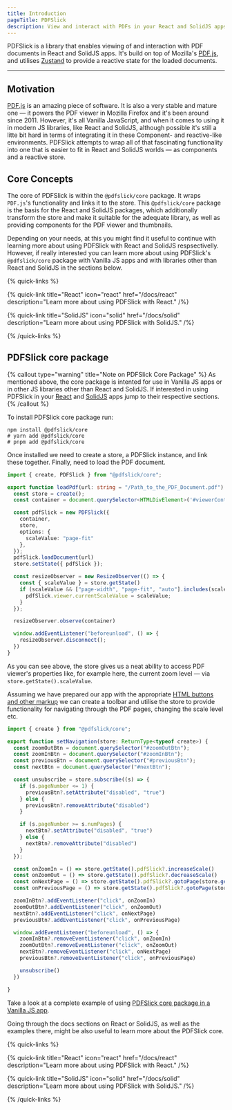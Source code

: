 ```yaml
---
title: Introduction
pageTitle: PDFSlick
description: View and interact with PDFs in your React and SolidJS apps.
---
```


PDFSlick is a library that enables viewing of and interaction with PDF documents in React and SolidJS apps. It's build on top of Mozilla's [PDF.js](https://github.com/mozilla/pdf.js), and utilises [Zustand](https://github.com/pmndrs/zustand) to provide a reactive state for the loaded documents.

---

## Motivation

[PDF.js](https://github.com/mozilla/pdf.js) is an amazing piece of software. It is also a very stable and mature one — it powers the PDF viewer in Mozilla Firefox and it's been around since 2011. However, it's all Vanilla JavaScript, and when it comes to using it in modern JS libraries, like React and SolidJS, although possible it's still a litte bit hard in terms of integrating it in these Component- and reactive-like environments. PDFSlick attempts to wrap all of that fascinating functionality into one that is easier to fit in React and SolidJS worlds — as components and a reactive store.

## Core Concepts

The core of PDFSlick is within the `@pdfslick/core` package. It wraps `PDF.js`'s functionality and links it to the store. This `@pdfslick/core` package is the basis for the React and SolidJS packages, which additionally transform the store and make it suitable for the adequate library, as well as providing components for the PDF viewer and thumbnails.

Depending on your needs, at this you might find it useful to continue with learning more about using PDFSlick with React and SolidJS respsectivelly. However, if really interested you can learn more about using PDFSlick's `@pdfslick/core` package with Vanilla JS apps and with libraries other than React and SolidJS in the sections below.

{% quick-links %}

{% quick-link title="React" icon="react" href="/docs/react" description="Learn more about using PDFSlick with React." /%}

{% quick-link title="SolidJS" icon="solid" href="/docs/solid" description="Learn more about using PDFSlick with SolidJS." /%}

{% /quick-links %}

## PDFSlick core package

{% callout type="warning" title="Note on PDFSlick Core Package" %}
As mentioned above, the core package is intented for use in Vanilla JS apps or in other JS libraries other than React and SolidJS. If interested in using PDFSlick in your [React](/docs/react) and [SolidJS](/docs/solid) apps jump to their respective sections.
{% /callout %}

To install PDFSlick core package run:
```shell
npm install @pdfslick/core
# yarn add @pdfslick/core
# pnpm add @pdfslick/core
```

Once installed we need to create a store, a PDFSlick instance, and link these together. Finally, need to load the PDF document. 

```typescript
import { create, PDFSlick } from "@pdfslick/core";

export function loadPdf(url: string = "/Path_to_the_PDF_Document.pdf") {
  const store = create();
  const container = document.querySelector<HTMLDivElement>('#viewerContainer')!

  const pdfSlick = new PDFSlick({
    container,
    store,
    options: {
      scaleValue: "page-fit"
    },
  });
  pdfSlick.loadDocument(url)
  store.setState({ pdfSlick });

  const resizeObserver = new ResizeObserver(() => {
    const { scaleValue } = store.getState()
    if (scaleValue && ["page-width", "page-fit", "auto"].includes(scaleValue)) {
      pdfSlick.viewer.currentScaleValue = scaleValue;
    }
  });

  resizeObserver.observe(container)

  window.addEventListener("beforeunload", () => {
    resizeObserver.disconnect();
  })
}
```

As you can see above, the store gives us a neat ability to access PDF viewer's properties like, for example here, the current zoom level — via `store.getState().scaleValue`.

Assuming we have prepared our app with the appropriate [HTML buttons and other markup](https://github.com/pdfslick/pdfslick/blob/main/apps/vanillajs/index.html) we can create a toolbar and utilise the store to provide functionality for navigating through the PDF pages, changing the scale level etc.

```ts
import { create } from "@pdfslick/core";

export function setNavigation(store: ReturnType<typeof create>) {
  const zoomOutBtn = document.querySelector("#zoomOutBtn");
  const zoomInBtn = document.querySelector("#zoomInBtn");
  const previousBtn = document.querySelector("#previousBtn");
  const nextBtn = document.querySelector("#nextBtn");

  const unsubscribe = store.subscribe((s) => {
    if (s.pageNumber <= 1) {
      previousBtn?.setAttribute("disabled", "true")
    } else {
      previousBtn?.removeAttribute("disabled")
    }

    if (s.pageNumber >= s.numPages) {
      nextBtn?.setAttribute("disabled", "true")
    } else {
      nextBtn?.removeAttribute("disabled")
    }
  });

  const onZoomIn = () => store.getState().pdfSlick?.increaseScale()
  const onZoomOut = () => store.getState().pdfSlick?.decreaseScale()
  const onNextPage = () => store.getState().pdfSlick?.gotoPage(store.getState().pageNumber + 1)
  const onPreviousPage = () => store.getState().pdfSlick?.gotoPage(store.getState().pageNumber - 1)

  zoomInBtn?.addEventListener("click", onZoomIn)
  zoomOutBtn?.addEventListener("click", onZoomOut)
  nextBtn?.addEventListener("click", onNextPage)
  previousBtn?.addEventListener("click", onPreviousPage)

  window.addEventListener("beforeunload", () => {
    zoomInBtn?.removeEventListener("click", onZoomIn)
    zoomOutBtn?.removeEventListener("click", onZoomOut)
    nextBtn?.removeEventListener("click", onNextPage)
    previousBtn?.removeEventListener("click", onPreviousPage)

    unsubscribe()
  })

}
```

Take a look at a complete example of using [PDFSlick core package in a Vanilla JS app](https://github.com/pdfslick/pdfslick/tree/main/apps/vanillajs/src).

Going through the docs sections on React or SolidJS, as well as the examples there, might be also useful to learn more about the PDFSlick core.

{% quick-links %}

{% quick-link title="React" icon="react" href="/docs/react" description="Learn more about using PDFSlick with React." /%}

{% quick-link title="SolidJS" icon="solid" href="/docs/solid" description="Learn more about using PDFSlick with SolidJS." /%}

{% /quick-links %}
